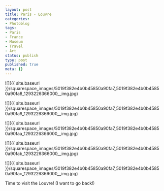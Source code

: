 ```yaml
---
layout: post
title: Paris - Louvre
categories:
- Photoblog
tags:
- Paris
- France
- Museum
- Travel
- Art
status: publish
type: post
published: true
meta: {}
---
```


![]({{ site.baseurl }}/squarespace_images/5019f382e4b0b45850a90fa7_5019f382e4b0b45850a90fa8_1293226366000__img.jpg)
  

  
   
![]({{ site.baseurl }}/squarespace_images/5019f382e4b0b45850a90fa7_5019f382e4b0b45850a90fa9_1293226366000__img.jpg)
  

  
   
![]({{ site.baseurl }}/squarespace_images/5019f382e4b0b45850a90fa7_5019f382e4b0b45850a90faa_1293226366000__img.jpg)
  

  
   
![]({{ site.baseurl }}/squarespace_images/5019f382e4b0b45850a90fa7_5019f382e4b0b45850a90fab_1293226366000__img.jpg)
  

  
   
![]({{ site.baseurl }}/squarespace_images/5019f382e4b0b45850a90fa7_5019f382e4b0b45850a90fac_1293226366000__img.jpg)

Time to visit the Louvre! (I want to go back!)
